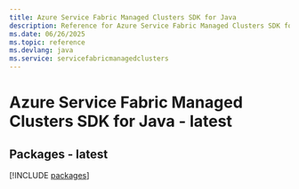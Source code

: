 ```yaml
---
title: Azure Service Fabric Managed Clusters SDK for Java
description: Reference for Azure Service Fabric Managed Clusters SDK for Java
ms.date: 06/26/2025
ms.topic: reference
ms.devlang: java
ms.service: servicefabricmanagedclusters
---
```

# Azure Service Fabric Managed Clusters SDK for Java - latest
## Packages - latest
[!INCLUDE [packages](service-fabric-managed-clusters-index.md)]